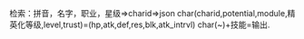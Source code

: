 检索：拼音，名字，职业，星级=>charid=>json
char(charid,potential,module,精英化等级,level,trust)=(hp,atk,def,res,blk,atk_intrvl)
char(~)+技能=输出.

